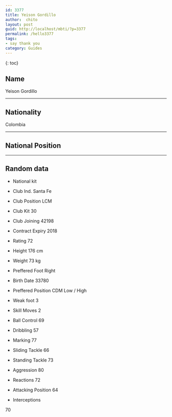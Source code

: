 ```yaml
---
id: 3377
title: Yeison Gordillo
author:  chito 
layout: post
guid: http://localhost/mbti/?p=3377
permalink: /hello3377
tags:
- say thank you
category: Guides
---
```



{: toc}


## Name  
Yeison Gordillo 

* * *

## Nationality  
Colombia 

* * *

## National Position 

* * *

## Random data 

  * National kit 
  * Club 
Ind. Santa Fe 

  * Club Position 
LCM 

  * Club Kit 
30 

  * Club Joining 
42198 

  * Contract Expiry 
2018 

  * Rating 
72 

  * Height 
176 cm 

  * Weight 
73 kg 

  * Preffered Foot 
Right 

  * Birth Date 
33780 

  * Preffered Position 
CDM Low / High 

  * Weak foot 
3 

  * Skill Moves 
2 

  * Ball Control 
69 

  * Dribbling 
57 

  * Marking 
77 

  * Sliding Tackle 
66 

  * Standing Tackle 
73 

  * Aggression 
80 

  * Reactions 
72 

  * Attacking Position 
64 

  * Interceptions 

70</ul>